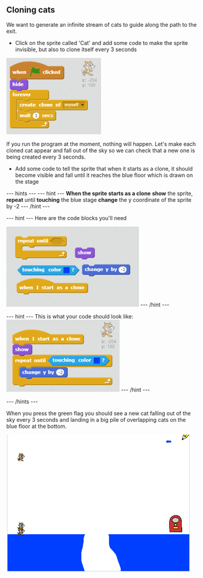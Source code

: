 ## Cloning cats

We want to generate an infinite stream of cats to guide along the path to the exit.

+ Click on the sprite called 'Cat' and add some code to make the sprite invisible, but also to clone itself every 3 seconds

![Clone a cat](images/clone-a-cat.png)

If you run the program at the moment, nothing will happen. Let's make each cloned cat appear and fall out of the sky so we can check that a new one is being created every 3 seconds.

+ Add some code to tell the sprite that when it starts as a clone, it should become visible and fall until it reaches the blue floor which is drawn on the stage

--- hints ---
--- hint ---
**When the sprite starts as a clone**
**show** the sprite,
**repeat** until **touching** the blue stage
**change** the y coordinate of the sprite by -2
--- /hint ---

--- hint ---
Here are the code blocks you'll need

![Drawing with the pen hint](images/falling-cat-hint.png)
--- /hint ---

--- hint ---
This is what your code should look like:
![Drawing with the pen solution](images/falling-cat-solution.png)
--- /hint ---

--- /hints ---

When you press the green flag you should see a new cat falling out of the sky every 3 seconds and landing in a big pile of overlapping cats on the blue floor at the bottom.

![Falling cats](images/falling-cats.png)
